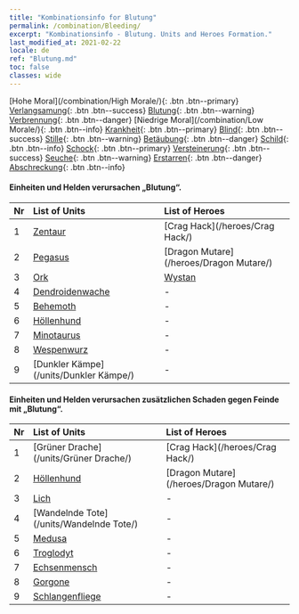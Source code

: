 ```yaml
---
title: "Kombinationsinfo for Blutung"
permalink: /combination/Bleeding/
excerpt: "Kombinationsinfo - Blutung. Units and Heroes Formation."
last_modified_at: 2021-02-22
locale: de
ref: "Blutung.md"
toc: false
classes: wide
---
```


  [Hohe Moral](/combination/High Morale/){: .btn .btn--primary} [Verlangsamung](/combination/Slow/){: .btn .btn--success} [Blutung](/combination/Bleeding/){: .btn .btn--warning} [Verbrennung](/combination/Burning/){: .btn .btn--danger} [Niedrige Moral](/combination/Low Morale/){: .btn .btn--info} [Krankheit](/combination/Disease/){: .btn .btn--primary} [Blind](/combination/Blind/){: .btn .btn--success} [Stille](/combination/Silence/){: .btn .btn--warning} [Betäubung](/combination/Stun/){: .btn .btn--danger} [Schild](/combination/Shield/){: .btn .btn--info} [Schock](/combination/Static/){: .btn .btn--primary} [Versteinerung](/combination/Petrify/){: .btn .btn--success} [Seuche](/combination/Plague/){: .btn .btn--warning} [Erstarren](/combination/Freeze/){: .btn .btn--danger} [Abschreckung](/combination/Deterrence/){: .btn .btn--info} 


#### Einheiten und Helden verursachen „Blutung“.

  | Nr |  List of Units  | List of Heroes | 
  |:---|:----------------|:---------------| 
  | 1 | [Zentaur](/units/Zentaur/) | [Crag Hack](/heroes/Crag Hack/) |
  | 2 | [Pegasus](/units/Pegasus/) | [Dragon Mutare](/heroes/Dragon Mutare/) |
  | 3 | [Ork](/units/Ork/) | [Wystan](/heroes/Wystan/) |
  | 4 | [Dendroidenwache](/units/Dendroidenwache/) | - |
  | 5 | [Behemoth](/units/Behemoth/) | - |
  | 6 | [Höllenhund](/units/Höllenhund/) | - |
  | 7 | [Minotaurus](/units/Minotaurus/) | - |
  | 8 | [Wespenwurz](/units/Wespenwurz/) | - |
  | 9 | [Dunkler Kämpe](/units/Dunkler Kämpe/) | - |


#### Einheiten und Helden verursachen zusätzlichen Schaden gegen Feinde mit „Blutung“.

  | Nr |  List of Units  | List of Heroes | 
  |:---|:----------------|:---------------| 
  | 1 | [Grüner Drache](/units/Grüner Drache/) | [Crag Hack](/heroes/Crag Hack/) |
  | 2 | [Höllenhund](/units/Höllenhund/) | [Dragon Mutare](/heroes/Dragon Mutare/) |
  | 3 | [Lich](/units/Lich/) | - |
  | 4 | [Wandelnde Tote](/units/Wandelnde Tote/) | - |
  | 5 | [Medusa](/units/Medusa/) | - |
  | 6 | [Troglodyt](/units/Troglodyt/) | - |
  | 7 | [Echsenmensch](/units/Echsenmensch/) | - |
  | 8 | [Gorgone](/units/Gorgone/) | - |
  | 9 | [Schlangenfliege](/units/Schlangenfliege/) | - |
